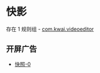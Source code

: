 # 快影

存在 1 规则组 - [com.kwai.videoeditor](/src/apps/com.kwai.videoeditor.ts)

## 开屏广告

- [快照-0](https://i.gkd.li/import/12472610)
